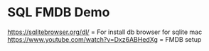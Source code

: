 # SQL FMDB Demo
https://sqlitebrowser.org/dl/ = For install db browser for sqlite mac
https://www.youtube.com/watch?v=Dxz6ABHedXg = FMDB setup 
